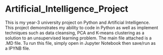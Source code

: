 # Artificial_Intelligence_Project
This is my year-3 university project on Python and Artificial Intelligence. This project demonstrates my ability to code in Python as well as implement techniques such as data cleansing, PCA and K-means clustering as a solution to an unsupervised learning problem.
The main file attached is a .MD file. Tu run this file, simply open in Jupyter Notebook then save/run as a IPYNB file.
